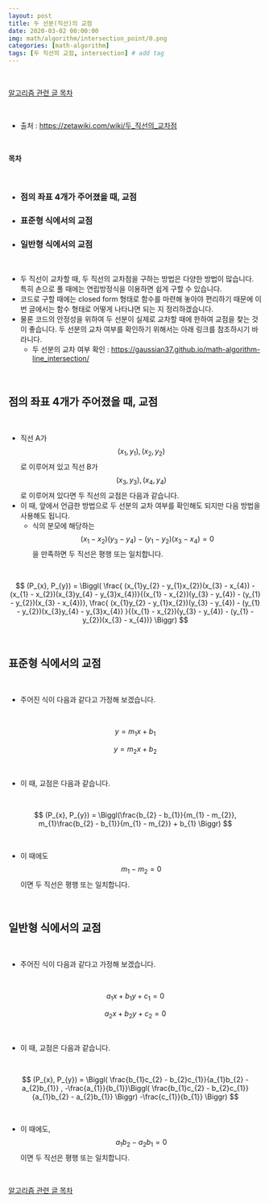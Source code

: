 ```yaml
---
layout: post
title: 두 선분(직선)의 교점
date: 2020-03-02 00:00:00
img: math/algorithm/intersection_point/0.png
categories: [math-algorithm] 
tags: [두 직선의 교점, intersection] # add tag
---
```


<br>

[알고리즘 관련 글 목차](https://gaussian37.github.io/math-algorithm-table/)

<br>

- 출처 : https://zetawiki.com/wiki/두_직선의_교차점

<br>

**목차**

<br>

- ### 점의 좌표 4개가 주어졌을 때, 교점
- ### 표준형 식에서의 교점
- ### 일반형 식에서의 교점

<br>

- 두 직선이 교차할 때, 두 직선의 교차점을 구하는 방법은 다양한 방법이 많습니다. 특히 손으로 풀 때에는 연립방정식을 이용하면 쉽게 구할 수 있습니다.
- 코드로 구할 때에는 closed form 형태로 함수를 마련해 놓아야 편리하기 때문에 이번 글에서는 함수 형태로 어떻게 나타냐면 되는 지 정리하겠습니다.
- 물론 코드의 안정성을 위하여 두 선분이 실제로 교차할 때에 한하여 교점을 찾는 것이 좋습니다. 두 선분의 교차 여부를 확인하기 위해서는 아래 링크를 참조하시기 바라니다.
    - 두 선분의 교차 여부 확인 : https://gaussian37.github.io/math-algorithm-line_intersection/

<br>

## **점의 좌표 4개가 주어졌을 때, 교점**

<br>

- 직선 A가 $$ (x_{1}, y_{1}), (x_{2}, y_{2}) $$로 이루어져 있고 직선 B가 $$ (x_{3}, y_{3}), (x_{4}, y_{4}) $$로 이루어져 있다면 두 직선의 교점은 다음과 같습니다.
- 이 때, 앞에서 언급한 방법으로 두 선분의 교차 여부를 확인해도 되지만 다음 방법을 사용해도 됩니다.
    - 식의 분모에 해당하는 $$ (x_{1} - x_{2})(y_{3} - y_{4}) - (y_{1} - y_{2})(x_{3} - x_{4}) = 0 $$ 을 만족하면 두 직선은 평행 또는 일치합니다.

<br>

$$ (P_{x}, P_{y}) = \Biggl( \frac{ (x_{1}y_{2} - y_{1}x_{2})(x_{3} - x_{4}) - (x_{1} - x_{2})(x_{3}y_{4} - y_{3}x_{4})}{(x_{1} - x_{2})(y_{3} - y_{4}) - (y_{1} - y_{2})(x_{3} - x_{4})}, \frac{ (x_{1}y_{2} - y_{1}x_{2})(y_{3} - y_{4}) - (y_{1} - y_{2})(x_{3}y_{4} - y_{3}x_{4}) }{(x_{1} - x_{2})(y_{3} - y_{4}) - (y_{1} - y_{2})(x_{3} - x_{4})} \Biggr) $$

<br>

## **표준형 식에서의 교점**

<br>

- 주어진 식이 다음과 같다고 가정해 보겠습니다.

<br>

$$ y = m_{1}x + b_{1} $$

$$ y = m_{2}x + b_{2} $$

<br>

- 이 때, 교점은 다음과 같습니다.

<br>

$$ (P_{x}, P_{y}) = \Biggl(\frac{b_{2} - b_{1}}{m_{1} - m_{2}}, m_{1}\frac{b_{2} - b_{1}}{m_{1} - m_{2}} + b_{1} \Biggr) $$

<br>

- 이 때에도 $$ m_{1} - m_{2} = 0 $$이면 두 직선은 평행 또는 일치합니다.

<br>

## **일반형 식에서의 교점**

<br>

- 주어진 식이 다음과 같다고 가정해 보겠습니다.

<br>

$$ a_{1}x + b_{1}y + c_{1} = 0 $$

$$ a_{2}x + b_{2}y + c_{2} = 0 $$

<br>

- 이 때, 교점은 다음과 같습니다.

<br>

$$ (P_{x}, P_{y}) = \Biggl( \frac{b_{1}c_{2} - b_{2}c_{1}}{a_{1}b_{2} - a_{2}b_{1}} , -\frac{a_{1}}{b_{1}}\Biggl( \frac{b_{1}c_{2} - b_{2}c_{1}}{a_{1}b_{2} - a_{2}b_{1}} \Biggr) -\frac{c_{1}}{b_{1}} \Biggr) $$

<br>

- 이 때에도, $$ a_{1}b_{2} - a_{2}b_{1} = 0 $$이면 두 직선은 평행 또는 일치합니다.

<br>

[알고리즘 관련 글 목차](https://gaussian37.github.io/math-algorithm-table/)

<br>

